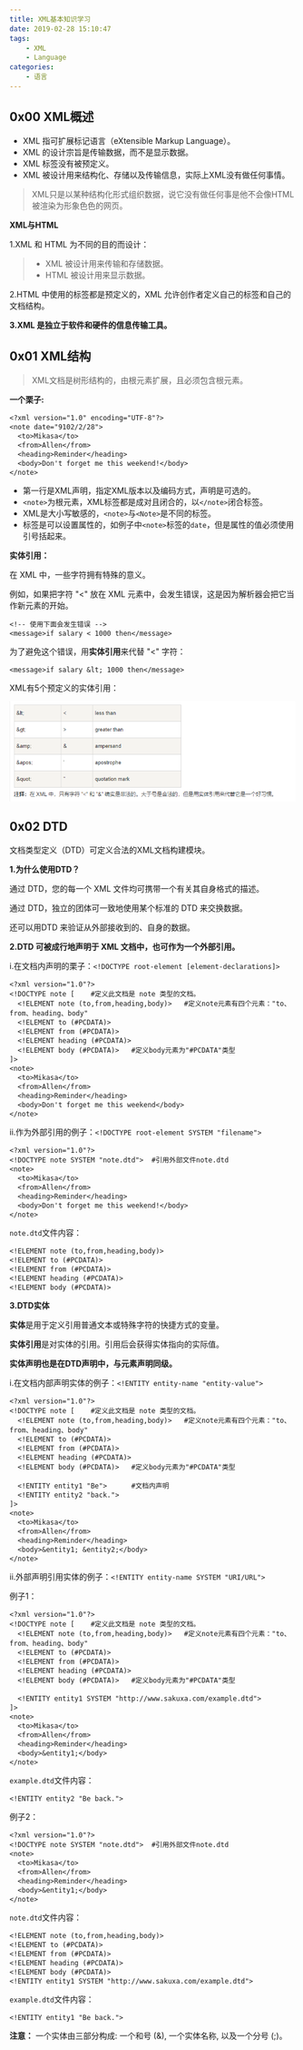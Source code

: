 ```yaml
---
title: XML基本知识学习
date: 2019-02-28 15:10:47
tags: 
	- XML
	- Language
categories:
	- 语言
---
```


## 0x00 XML概述

- XML 指可扩展标记语言（eXtensible Markup Language）。
- XML 的设计宗旨是传输数据，而不是显示数据。
- XML 标签没有被预定义。
- XML 被设计用来结构化、存储以及传输信息，实际上XML没有做任何事情。

> XML只是以某种结构化形式组织数据，说它没有做任何事是他不会像HTML被渲染为形象色色的网页。

<!-- more -->

**XML与HTML**

1.XML 和 HTML 为不同的目的而设计：

> - XML 被设计用来传输和存储数据。
> - HTML 被设计用来显示数据。

2.HTML 中使用的标签都是预定义的，XML 允许创作者定义自己的标签和自己的文档结构。

**3.XML 是独立于软件和硬件的信息传输工具。**

## 0x01 XML结构

> XML文档是树形结构的，由根元素扩展，且必须包含根元素。

**一个栗子:**

```
<?xml version="1.0" encoding="UTF-8"?>
<note date="9102/2/28">
  <to>Mikasa</to>
  <from>Allen</from>
  <heading>Reminder</heading>
  <body>Don't forget me this weekend!</body>
</note>
```

- 第一行是XML声明，指定XML版本以及编码方式，声明是可选的。
- `<note>`为根元素，XML标签都是成对且闭合的，以`</note>`闭合标签。
- XML是大小写敏感的，`<note>`与`<Note>`是不同的标签。
- 标签是可以设置属性的，如例子中`<note>`标签的`date`，但是属性的值必须使用引号括起来。

**实体引用：**

在 XML 中，一些字符拥有特殊的意义。

例如，如果把字符 "<" 放在 XML 元素中，会发生错误，这是因为解析器会把它当作新元素的开始。

```
<!-- 使用下面会发生错误 -->
<message>if salary < 1000 then</message>
```

为了避免这个错误，用**实体引用**来代替 "<" 字符：

```
<message>if salary &lt; 1000 then</message>
```

XML有5个预定义的实体引用：

![](xml\QQ截图20190228152213.png)

## 0x02 DTD

文档类型定义（DTD）可定义合法的XML文档构建模块。

**1.为什么使用DTD？**

通过 DTD，您的每一个 XML 文件均可携带一个有关其自身格式的描述。

通过 DTD，独立的团体可一致地使用某个标准的 DTD 来交换数据。

还可以用DTD 来验证从外部接收到的、自身的数据。

**2.DTD 可被成行地声明于 XML 文档中，也可作为一个外部引用。**

i.在文档内声明的栗子：`<!DOCTYPE root-element [element-declarations]>`

```
<?xml version="1.0"?>
<!DOCTYPE note [    #定义此文档是 note 类型的文档。
  <!ELEMENT note (to,from,heading,body)>   #定义note元素有四个元素："to、from、heading、body"
  <!ELEMENT to (#PCDATA)>
  <!ELEMENT from (#PCDATA)>
  <!ELEMENT heading (#PCDATA)>
  <!ELEMENT body (#PCDATA)>   #定义body元素为"#PCDATA"类型
]>
<note>
  <to>Mikasa</to>
  <from>Allen</from>
  <heading>Reminder</heading>
  <body>Don't forget me this weekend</body>
</note>
```

ii.作为外部引用的例子：`<!DOCTYPE root-element SYSTEM "filename">`

```
<?xml version="1.0"?>
<!DOCTYPE note SYSTEM "note.dtd">  #引用外部文件note.dtd
<note>
  <to>Mikasa</to>
  <from>Allen</from>
  <heading>Reminder</heading>
  <body>Don't forget me this weekend!</body>
</note>
```

`note.dtd`文件内容：

```
<!ELEMENT note (to,from,heading,body)>
<!ELEMENT to (#PCDATA)>
<!ELEMENT from (#PCDATA)>
<!ELEMENT heading (#PCDATA)>
<!ELEMENT body (#PCDATA)>
```

**3.DTD实体**

**实体**是用于定义引用普通文本或特殊字符的快捷方式的变量。

**实体引用**是对实体的引用。引用后会获得实体指向的实际值。

**实体声明也是在DTD声明中，与元素声明同级。**

i.在文档内部声明实体的例子：`<!ENTITY entity-name "entity-value">`

```
<?xml version="1.0"?>
<!DOCTYPE note [    #定义此文档是 note 类型的文档。
  <!ELEMENT note (to,from,heading,body)>   #定义note元素有四个元素："to、from、heading、body"
  <!ELEMENT to (#PCDATA)>
  <!ELEMENT from (#PCDATA)>
  <!ELEMENT heading (#PCDATA)>
  <!ELEMENT body (#PCDATA)>   #定义body元素为"#PCDATA"类型
  
  <!ENTITY entity1 "Be">      #文档内声明
  <!ENTITY entity2 "back.">
]>
<note>
  <to>Mikasa</to>
  <from>Allen</from>
  <heading>Reminder</heading>
  <body>&entity1; &entity2;</body>
</note>
```

ii.外部声明引用实体的例子：`<!ENTITY entity-name SYSTEM "URI/URL">`

例子1：

```
<?xml version="1.0"?>
<!DOCTYPE note [    #定义此文档是 note 类型的文档。
  <!ELEMENT note (to,from,heading,body)>   #定义note元素有四个元素："to、from、heading、body"
  <!ELEMENT to (#PCDATA)>
  <!ELEMENT from (#PCDATA)>
  <!ELEMENT heading (#PCDATA)>
  <!ELEMENT body (#PCDATA)>   #定义body元素为"#PCDATA"类型
  
  <!ENTITY entity1 SYSTEM "http://www.sakuxa.com/example.dtd">  
]>
<note>
  <to>Mikasa</to>
  <from>Allen</from>
  <heading>Reminder</heading>
  <body>&entity1;</body>
</note>
```

`example.dtd`文件内容：

```
<!ENTITY entity2 "Be back.">
```

例子2：

```
<?xml version="1.0"?>
<!DOCTYPE note SYSTEM "note.dtd">  #引用外部文件note.dtd
<note>
  <to>Mikasa</to>
  <from>Allen</from>
  <heading>Reminder</heading>
  <body>&entity1;</body>
</note>
```

`note.dtd`文件内容：

```
<!ELEMENT note (to,from,heading,body)>
<!ELEMENT to (#PCDATA)>
<!ELEMENT from (#PCDATA)>
<!ELEMENT heading (#PCDATA)>
<!ELEMENT body (#PCDATA)>
<!ENTITY entity1 SYSTEM "http://www.sakuxa.com/example.dtd">
```

`example.dtd`文件内容：

```
<!ENTITY entity1 "Be back.">
```

**注意：** 一个实体由三部分构成: 一个和号 (&), 一个实体名称, 以及一个分号 (;)。